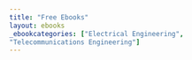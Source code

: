 ```yaml
---
title: "Free Ebooks"
layout: ebooks
_ebookcategories: ["Electrical Engineering",
"Telecommunications Engineering"]
---
```

